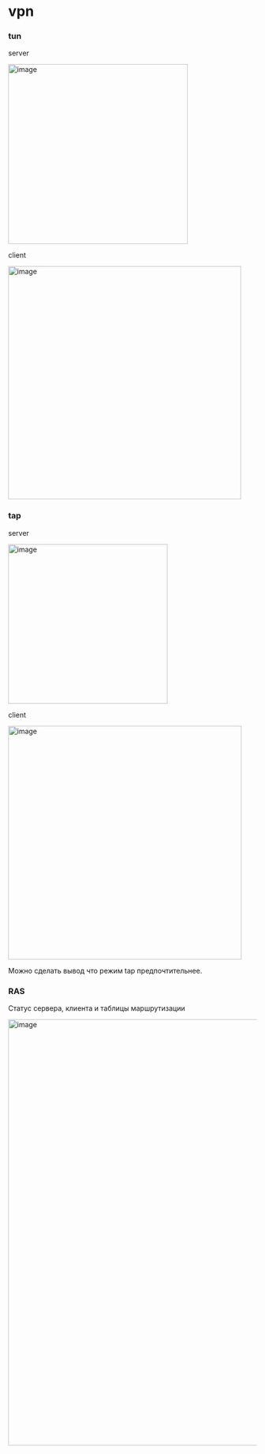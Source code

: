 # vpn

### tun 

server

<img width="364" alt="image" src="https://github.com/tarrascue/vpn/assets/117171128/06a17b68-1665-46ba-abdb-8513ab459435">

client

<img width="472" alt="image" src="https://github.com/tarrascue/vpn/assets/117171128/953bbb6f-7202-4bb2-b325-70c4836467d6">

### tap

server

<img width="323" alt="image" src="https://github.com/tarrascue/vpn/assets/117171128/74056a3e-20a3-482a-862a-a168bf9f5762">

client

<img width="473" alt="image" src="https://github.com/tarrascue/vpn/assets/117171128/b56f54b0-cdb1-4b38-ada4-633054dd65d6">

Можно сделать вывод что режим tap предпочтительнее.

### RAS

Cтатус сервера, клиента и таблицы маршрутизации

<img width="863" alt="image" src="https://github.com/tarrascue/vpn/assets/117171128/1c88b628-6748-4ca4-85a1-5736e1d96e3e">
